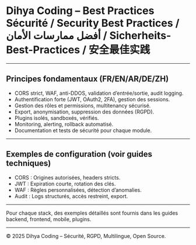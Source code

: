 # Dihya Coding – Best Practices Sécurité / Security Best Practices / أفضل ممارسات الأمان / Sicherheits-Best-Practices / 安全最佳实践

---

## Principes fondamentaux (FR/EN/AR/DE/ZH)

- CORS strict, WAF, anti-DDOS, validation d’entrée/sortie, audit logging.
- Authentification forte (JWT, OAuth2, 2FA), gestion des sessions.
- Gestion des rôles et permissions, multitenancy sécurisé.
- Export, anonymisation, suppression des données (RGPD).
- Plugins isolés, sandboxés, vérifiés.
- Monitoring, alerting, rollback automatisé.
- Documentation et tests de sécurité pour chaque module.

---

## Exemples de configuration (voir guides techniques)
- CORS : Origines autorisées, headers stricts.
- JWT : Expiration courte, rotation des clés.
- WAF : Règles personnalisées, détection d’anomalies.
- Audit : Logs structurés, accès restreint, export.

---

Pour chaque stack, des exemples détaillés sont fournis dans les guides backend, frontend, mobile, plugins.

---

© 2025 Dihya Coding – Sécurité, RGPD, Multilingue, Open Source.
